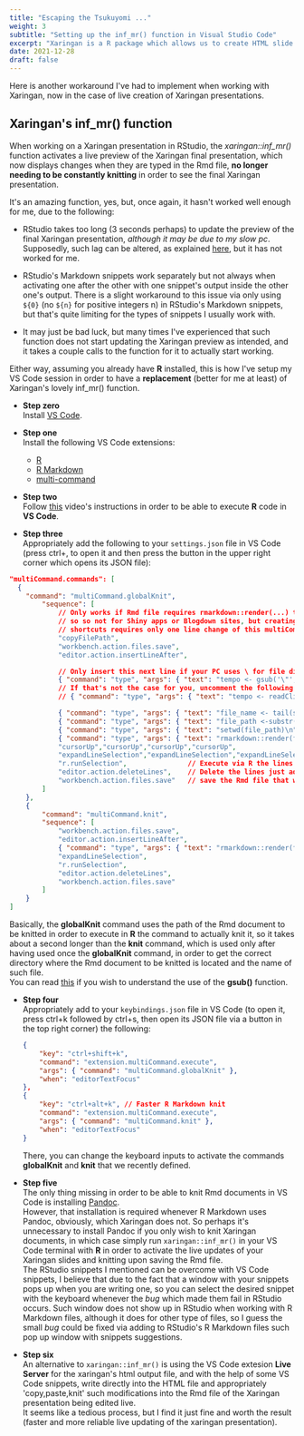 ```yaml
---
title: "Escaping the Tsukuyomi ..."
weight: 3
subtitle: "Setting up the inf_mr() function in Visual Studio Code"
excerpt: "Xaringan is a R package which allows us to create HTML slide presentations using R Markdown and Remark.js ."
date: 2021-12-28
draft: false
---
```


Here is another workaround I've had to implement when working with Xaringan, now in the case of live creation of Xaringan presentations.

## Xaringan's inf_mr() function

When working on a Xaringan presentation in RStudio, the _xaringan::inf_mr()_ function activates a live preview of the Xaringan final presentation, which now displays changes when they are typed in the Rmd file, **no longer needing to be constantly knitting** in order to see the final Xaringan presentation.

It's an amazing function, yes, but, once again, it hasn't worked well enough for me, due to the following:

- RStudio takes too long (3 seconds perhaps) to update the preview of the final Xaringan presentation, _although it may be due to my slow pc_. Supposedly, such lag can be altered, as explained [here](https://yihui.org/en/2019/02/ultimate-inf-mr/), 
but it has not worked for me.

- RStudio's Markdown snippets work separately but not always when activating one after the other with one snippet's output inside the other one's output. There is a slight workaround to this issue via only using `${0}` (no `${n}` for positive integers n) in RStudio's Markdown snippets, but that's quite limiting for the types of snippets I usually work with.

- It may just be bad luck, but many times I've experienced that such function does not start updating the Xaringan preview as intended, and it takes a couple calls to the function for it to actually start working.

Either way, assuming you already have **R** installed, this is how I've setup my VS Code session in order to have a **replacement** (better for me at least) of Xaringan's lovely inf_mr() function.

- **Step zero** \
  Install [VS Code](https://code.visualstudio.com/download).

- **Step one**  
  Install the following VS Code extensions:
    - [R](https://marketplace.visualstudio.com/items?itemName=Ikuyadeu.r)
    - [R Markdown](https://marketplace.visualstudio.com/items?itemName=TianyiShi.rmarkdown) 
    - [multi-command](https://marketplace.visualstudio.com/items?itemName=ryuta46.multi-command)

- **Step two** \
  Follow [this](https://www.youtube.com/watch?v=EDJqHZx0JnQ&t=188s&ab_channel=NickEubank) video's instructions in order to be able to execute **R** code in **VS Code**.

- **Step three** \
  Appropriately add the following to your `settings.json` file in VS Code (press ctrl+, to open it and then press the button in the upper right corner which opens its JSON file):
```json
"multiCommand.commands": [
  {
    "command": "multiCommand.globalKnit",
        "sequence": [
            // Only works if Rmd file requires rmarkdown::render(...) to get knitted,
            // so so not for Shiny apps or Blogdown sites, but creating its VS Code 
            // shortcuts requires only one line change of this multiCommand.
            "copyFilePath",
            "workbench.action.files.save",
            "editor.action.insertLineAfter",

            // Only insert this next line if your PC uses \ for file directories, like Windows does
            { "command": "type", "args": { "text": "tempo <- gsub('\"','', gsub('\\\\\\\\','\/',readClipboard()))\n" } },
            // If that's not the case for you, uncomment the following line:
            // { "command": "type", "args": { "text": "tempo <- readClipboard()\n" } },

            { "command": "type", "args": { "text": "file_name <- tail(strsplit(tempo,'/')[[1]],n=1)\n"} },
            { "command": "type", "args": { "text": "file_path <-substr(tempo,1,nchar(tempo)-nchar(file_name))\n" } },
            { "command": "type", "args": { "text": "setwd(file_path)\n" } },
            { "command": "type", "args": { "text": "rmarkdown::render(file_name)" } },
            "cursorUp","cursorUp","cursorUp","cursorUp",
            "expandLineSelection","expandLineSelection","expandLineSelection","expandLineSelection","expandLineSelection",
            "r.runSelection",               // Execute via R the lines just selected
            "editor.action.deleteLines",    // Delete the lines just added in order to knit the document
            "workbench.action.files.save"   // save the Rmd file that was just knitted
        ]
    },
    {
        "command": "multiCommand.knit",
        "sequence": [
            "workbench.action.files.save",
            "editor.action.insertLineAfter",
            { "command": "type", "args": { "text": "rmarkdown::render(file_name)" } },
            "expandLineSelection", 
            "r.runSelection",
            "editor.action.deleteLines",
            "workbench.action.files.save"
        ]
    }
]
```
  Basically, the **globalKnit** command uses the path of the Rmd document to be knitted in order to execute in **R** the command to actually knit it, so it takes about a second longer than the **knit** command, which is used only after having used once the **globalKnit** command, in order to get the correct directory where the Rmd document to be knitted is located and the name of such file. \
  You can read [this](https://stackoverflow.com/questions/17605563/efficiently-convert-backslash-to-forward-slash-in-r) if you wish to understand the use of the **gsub()** function. 

  - **Step four** \
    Appropriately add to your `keybindings.json` file in VS Code (to open it, press ctrl+k followed by ctrl+s, then open its JSON file via a button in the top right corner) the following:
    ```json
    {
        "key": "ctrl+shift+k", 
        "command": "extension.multiCommand.execute",
        "args": { "command": "multiCommand.globalKnit" },
        "when": "editorTextFocus"
    },
    {
        "key": "ctrl+alt+k", // Faster R Markdown knit
        "command": "extension.multiCommand.execute",
        "args": { "command": "multiCommand.knit" },
        "when": "editorTextFocus"
    }
    ```
    There, you can change the keyboard inputs to activate the commands 
    **globalKnit** and **knit** that we recently defined.
  
- **Step five** \
  The only thing missing in order to be able to knit Rmd documents
  in VS Code is installing [Pandoc](https://pandoc.org/installing.html). \
  However, that installation is required whenever R Markdown uses Pandoc, obviously, which Xaringan does not. So perhaps it's unnecessary to install Pandoc if you only wish to knit Xaringan documents,
  in which case simply run `xaringan::inf_mr()` in your VS Code terminal with **R** in order to activate the live updates of your Xaringan slides and knitting upon saving the Rmd file. \
  The RStudio snippets I mentioned can be overcome with VS Code snippets,
  I believe that due to the fact that a window with your snippets pops up when you are writing one, so you can select the desired snippet with the keyboard whenever the _bug_ which made them fail in RStudio occurs. Such window does not show up in RStudio when working with R Markdown files, although it does for other type of files, so I guess the small _bug_ could be fixed via adding to RStudio's R Markdown files such pop up window with snippets suggestions.

- **Step six**<br>
  An alternative to `xaringan::inf_mr()` is using the VS Code extesion 
  **Live Server** for the xaringan's html output file, and with the help 
  of some VS Code snippets, write directly into the HTML file and appropriately 'copy,paste,knit' such modifications into the Rmd file
  of the Xaringan presentation being edited live.<br>
  It seems like a tedious process, but I find it just fine and worth
  the result (faster and more reliable live updating of the 
  xaringan presentation).